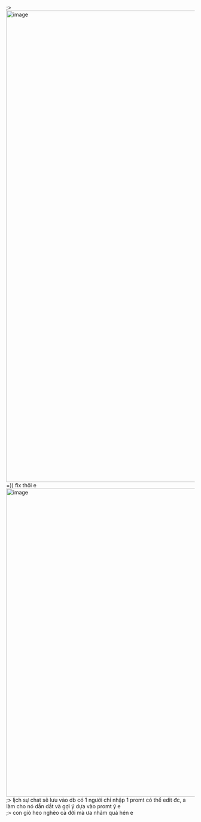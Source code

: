 ;> <img width="1815" height="1260" alt="image" src="https://github.com/user-attachments/assets/86366248-8873-43ef-881f-1b80b6c42bad" /><br>
=)) fix thôi e<br>
<img width="2267" height="824" alt="image" src="https://github.com/user-attachments/assets/2d673510-47e2-44ba-ab73-50cbfdcc3762" /><br>
;> lịch sự chat sẽ lưu vào db có 1 người chỉ nhập 1 promt có thể edit đc, a làm cho nó dẫn dắt và gợi ý dựa vào promt ý e<br>
;> con giò heo nghèo cả đời mà ưa nhảm quá hén e
